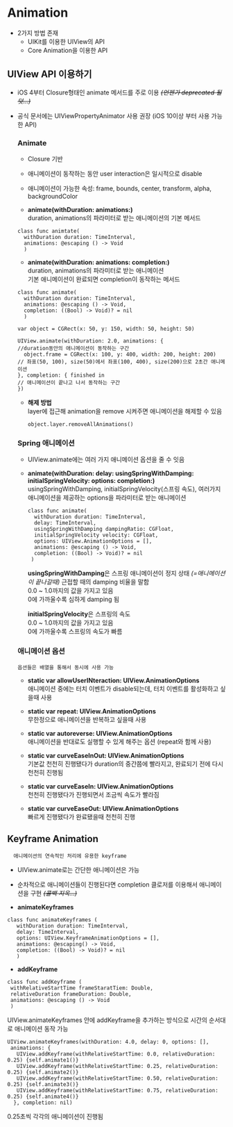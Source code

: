 # Animation

- 2가지 방법 존재
  - UIKit를 이용한 UIView의 API
  - Core Animation을 이용한 API


## UIView API 이용하기

- iOS 4부터 Closure형태인 animate 메서드를 주로 이용 *~~(언젠가 deprecated 될덧...)~~*
- 공식 문서에는 UIViewPropertyAnimator 사용 권장 (iOS 10이상 부터 사용 가능한 API)


  ### Animate
  
  - Closure 기반
  - 애니메이션이 동작하는 동안 user interaction은 일시적으로 disable
  - 애니메이션이 가능한 속성: frame, bounds, center, transform, alpha, backgroundColor
  
  - **animate(withDuration: animations:)**   
    duration, animations의 파라미터로 받는 애니메이션의 기본 메서드   
  ```
  class func animtate(
    withDuration duration: TimeInterval,
    animations: @escaping () -> Void
    )
  ```
  
  - **animate(withDuration: animations: completion:)**   
    duration, animations의 파라미터로 받는 애니메이션      
    기본 애니메이션이 완료되면 completion이 동작하는 메서드   
  ```
  class func animate(
    withDuration duration: TimeInterval,
    animations: @escaping () -> Void,
    completion: ((Bool) -> Void)? = nil
    )
  ```
  
  ```
  var object = CGRect(x: 50, y: 150, width: 50, height: 50)
  
  UIView.animate(withDuration: 2.0, animations: {
  //duration동안의 애니메이션이 동작하는 구간
    object.frame = CGRect(x: 100, y: 400, width: 200, height: 200)   // 좌표(50, 100), size(50)에서 좌표(100, 400), size(200)으로 2초간 애니메이션
  }, completion: { finished in
  // 애니메이션이 끝나고 나서 동작하는 구간
  })
  ```
  
  - **해제 방법**   
    layer에 접근해 animation을 remove 시켜주면 애니메이션을 해제할 수 있음
    ```
    object.layer.removeAllAnimations()
    ```
  
  ### Spring 애니메이션   
  
  - UIView.animate에는 여러 가지 애니메이션 옵션을 줄 수 잇음
  
  - **animate(withDuration: delay: usingSpringWithDamping: initialSpringVelocity: options: completion:)**   
    usingSpringWithDamping, initialSpringVelocity(스프링 속도), 여러가지 애니메이션을 제공하는 options을 파라미터로 받는 애니메이션
    
    ```
    class func animate(
      withDuration duration: TimeInterval,
      delay: TimeInterval,
      usingSpringWithDamping dampingRatio: CGFloat,
      initialSpringVelocity velocity: CGFloat,
      options: UIView.AnimationOptions = [],
      animations: @escaping () -> Void,
      completion: ((Bool) -> Void)? = nil
     )
    ```
    **usingSpringWithDamping**은 스프링 애니메이션이 정지 상태 *(=애니메이션이 끝나갈때)* 근접할 때의 damping 비율을 말함   
    0.0 ~ 1.0까지의 값을 가지고 있음   
    0에 가까울수록 심하게 damping 됨   
    
    **initialSpringVelocity**은 스프링의 속도   
    0.0 ~ 1.0까지의 값을 가지고 있음   
    0에 가까울수록 스프링의 속도가 빠름   
    
    
  ### 애니메이션 옵션   
      옵션들은 배열을 통해서 동시에 사용 가능   
  
  - **static var allowUserINteraction: UIView.AnimationOptions**   
    애니메이션 중에는 터치 이벤트가 disable되는데, 터치 이벤트를 활성화하고 싶을때 사용   
    
  - **static var repeat: UIView.AnimationOptions**   
    무한정으로 애니메이션을 반복하고 싶을때 사용   
    
  - **static var autoreverse: UIView.AnimationOptions**   
    애니메이션을 반대로도 실행할 수 있게 해주는 옵션 (repeat와 함께 사용)   
    
  - **static var curveEaseInOut: UIView.AnimationOptions**   
    기본값
    천천히 진행됐다가 duration의 중간쯤에 빨라지고, 완료되기 전에 다시 천천히 진행됨   
    
  - **static var curveEaseIn: UIView.AnimationOptions**   
    천천히 진행됐다가 진행되면서 조금씩 속도가 빨라짐   
    
  - **static var curveEaseOut: UIView.AnimationOptions**   
    빠르게 진행됐다가 완료됐을때 천천히 진행   
    
    
## Keyframe Animation
      애니메이션의 연속적인 처리에 유용한 keyframe   
      
   - UIView.animate로는 간단한 애니메이션은 가능
   - 순차적으로 애니메이션들이 진행된다면 completion 클로저를 이용해서 애니메이션을 구현 *~~(콜백 지옥...)~~*
   
   - **animateKeyframes**   
   
   ```
   class func animateKeyframes (
      withDuration duration: TimeInterval,
      delay: TimeInterval,
      options: UIView.KeyframeAnimationOptions = [],
      animations: @escaping() -> Void,
      completion: ((Bool) -> Void)? = nil
      )
   ```
    
   - **addKeyframe**  
   
   ```
   class func addKeyframe (
    withRelativeStartTime frameStaratTiem: Double,
    relativeDuration frameDuration: Double,
    animations: @escaping () -> Void
    )
   ```
   UIView.animateKeyframes 안에 addKeyframe을 추가하는 방식으로 시간의 순서대로 애니메이션 동작 가능   
   
   ```
   UIView.animateKeyframes(withDuration: 4.0, delay: 0, options: [],
    animations: {
      UIView.addKeyframe(withRelativeStartTime: 0.0, relativeDuration: 0.25) {self.animate1()}
      UIView.addKeyframe(withRelativeStartTime: 0.25, relativeDuration: 0.25) {self.animate2()}
      UIView.addKeyframe(withRelativeStartTime: 0.50, relativeDuration: 0.25) {self.animate3()}
      UIView.addKeyframe(withRelativeStartTime: 0.75, relativeDuration: 0.25) {self.animate4()}
     }, completion: nil)
   ```
   0.25초씩 각각의 애니메이션이 진행됨
